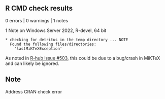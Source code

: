 ## R CMD check results

0 errors | 0 warnings | 1 notes

1 Note on Windows Server 2022, R-devel, 64 bit

```
* checking for detritus in the temp directory ... NOTE
  Found the following files/directories:
    'lastMiKTeXException'
```

As noted in [R-hub issue #503](https://github.com/r-hub/rhub/issues/503), this could be due to a bug/crash in MiKTeX and can likely be ignored.

## Note

Address CRAN check error
